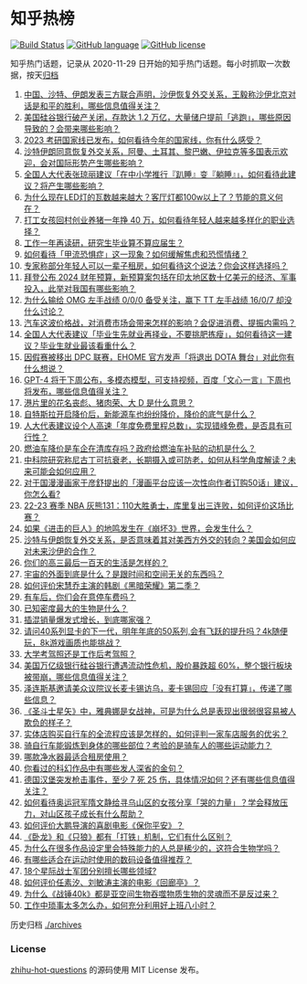 # 知乎热榜
[![Build Status](https://github.com/ToWeLong/zhihu-hot-questions/workflows/CI/badge.svg)](https://github.com/ToWeLong/zhihu-hot-questions/actions)
[![GitHub language](https://img.shields.io/badge/language-golang-orange.svg)](https://golang.org/)
[![GitHub license](https://img.shields.io/github/license/ToWeLong/zhihu-hot-questions)](https://github.com/ToWeLong/zhihu-hot-questions/blob/main/LICENSE)

知乎热门话题，记录从 2020-11-29 日开始的知乎热门话题。每小时抓取一次数据，按天[归档](./archives)

<!-- BEGIN -->

1. [中国、沙特、伊朗发表三方联合声明，沙伊恢复外交关系，王毅称沙伊北京对话是和平的胜利，哪些信息值得关注？](https://www.zhihu.com/question/588801449)
1. [美国硅谷银行破产关闭，存款达 1.2 万亿，大量储户提前「逃跑」，哪些原因导致的？会带来哪些影响？](https://www.zhihu.com/question/588853220)
1. [2023 考研国家线已发布，如何看待今年的国家线，你有什么感受？](https://www.zhihu.com/question/588758457)
1. [沙特伊朗同意恢复外交关系，阿曼、土耳其、黎巴嫩、伊拉克等多国表示欢迎，会对国际形势产生哪些影响？](https://www.zhihu.com/question/588848997)
1. [全国人大代表张琼丽建议「在中小学推行『趴睡』变『躺睡』」，如何看待此建议？将产生哪些影响？](https://www.zhihu.com/question/588713798)
1. [为什么现在LED灯的瓦数越来越大？客厅灯都100w以上了？节能的意义何在？](https://www.zhihu.com/question/324118651)
1. [打工女孩回村创业养猪一年挣 40 万，如何看待年轻人越来越多样化的职业选择？](https://www.zhihu.com/question/588297014)
1. [工作一年再读研，研究生毕业算不算应届生？](https://www.zhihu.com/question/458123263)
1. [如何看待「甲流恐惧症」这一现象？如何缓解焦虑和恐慌情绪？](https://www.zhihu.com/question/588652629)
1. [专家称部分年轻人可以一辈子租房，如何看待这个说法？你会这样选择吗？](https://www.zhihu.com/question/588750076)
1. [拜登公布 2024 财年预算，新预算案包括在印太地区数十亿美元的经济、军事投入，此举对我国有哪些影响？](https://www.zhihu.com/question/588688546)
1. [为什么输给 OMG 左手战绩 0/0/0 备受关注，赢下 TT 左手战绩 16/0/7 却没什么讨论？](https://www.zhihu.com/question/588601357)
1. [汽车这波价格战，对消费市场会带来怎样的影响？会促进消费、提振内需吗？](https://www.zhihu.com/question/588678980)
1. [全国人大代表建议「毕业生先就业再择业，不要挑肥拣瘦」，如何看待这一建议？毕业生就业最该看重什么？](https://www.zhihu.com/question/588655395)
1. [因假赛被移出 DPC 联赛，EHOME 官方发声「将退出 DOTA 舞台」对此你有什么想说？](https://www.zhihu.com/question/588667674)
1. [GPT-4 将于下周公布，多模态模型，可支持视频，百度「文心一言」下周也将发布，哪些信息值得关注？](https://www.zhihu.com/question/588714203)
1. [港片里的花名丧彪、猪肉荣、大 D 是什么意思？](https://www.zhihu.com/question/586832211)
1. [自特斯拉开启降价后，新能源车也纷纷降价，降价的底气是什么？](https://www.zhihu.com/question/588678795)
1. [人大代表建议设个人高速「年度免费里程总数」，实现错峰免费，是否具有可行性？](https://www.zhihu.com/question/588476590)
1. [燃油车降价是车企在清库存吗？政府给燃油车补贴的动机是什么？](https://www.zhihu.com/question/588678857)
1. [中科院研究称尼古丁可抗衰老，长期摄入或可防老，如何从科学角度解读？未来可能会如何应用？](https://www.zhihu.com/question/588644853)
1. [对于国漫漫画家于彦舒提出的「漫画平台应该一次性向作者订购50话」建议，你怎么看?](https://www.zhihu.com/question/588401514)
1. [22-23 赛季 NBA 灰熊131：110大胜勇士，库里复出三连败，如何评价这场比赛？](https://www.zhihu.com/question/588664703)
1. [如果《进击的巨人》的地鸣发生在《崩坏3》世界，会发生什么？](https://www.zhihu.com/question/588555461)
1. [沙特与伊朗恢复外交关系，是否意味着其对美西方外交的转向？美国会如何应对未来沙伊的合作？](https://www.zhihu.com/question/588818264)
1. [你们的高三最后一百天的生活是怎样的？](https://www.zhihu.com/question/588608456)
1. [宇宙的外面到底是什么？是跟时间和空间无关的东西吗？](https://www.zhihu.com/question/588086862)
1. [如何评价宋慧乔主演的韩剧《黑暗荣耀》第二季？](https://www.zhihu.com/question/588688922)
1. [有车后，你们会在意停车费吗？](https://www.zhihu.com/question/579636663)
1. [已知密度最大的生物是什么？](https://www.zhihu.com/question/582461671)
1. [插混销量爆发式增长，到底哪家强？](https://www.zhihu.com/question/588658969)
1. [请问40系列显卡的下一代，明年年底的50系列,会有飞跃的提升吗？4k随便玩，8k游戏画质也能挑战？](https://www.zhihu.com/question/588139208)
1. [大学考驾照还是工作后考驾照？](https://www.zhihu.com/question/581986443)
1. [美国万亿级银行硅谷银行遭遇流动性危机，股价暴跌超 60%，整个银行板块被带崩，哪些信息值得关注？](https://www.zhihu.com/question/588652324)
1. [泽连斯基邀请美众议院议长麦卡锡访乌，麦卡锡回应「没有打算」，传递了哪些信息？](https://www.zhihu.com/question/588477335)
1. [《圣斗士星矢》中，雅典娜是女战神，可是为什么总是表现出很弱很容易被人欺负的样子？](https://www.zhihu.com/question/488698205)
1. [实体店购买自行车的全流程应该是怎样的，如何评判一家车店服务的优劣？](https://www.zhihu.com/question/581736452)
1. [骑自行车能锻炼到身体的哪些部位？考验的是骑车人的哪些运动能力？](https://www.zhihu.com/question/586893579)
1. [哪款净水器最适合租房使用？](https://www.zhihu.com/question/584235988)
1. [你看过的科幻作品中有哪些发人深省的金句？](https://www.zhihu.com/question/588549844)
1. [德国汉堡突发枪击事件，至少 7 死 25 伤，具体情况如何？还有哪些信息值得关注？](https://www.zhihu.com/question/588661951)
1. [如何看待奥运冠军隋文静给寻乌山区的女孩分享「哭的力量」？学会释放压力，对山区孩子成长有什么帮助？](https://www.zhihu.com/question/588460871)
1. [如何评价大鹏导演的喜剧电影《保你平安》？](https://www.zhihu.com/question/530593636)
1. [《卧龙》和《只狼》都有「打铁」机制，它们有什么区别？](https://www.zhihu.com/question/588502993)
1. [为什么在很多作品设定里会特殊能力的人总是稀少的，这符合生物学吗？](https://www.zhihu.com/question/587709728)
1. [有哪些适合在运动时使用的数码设备值得推荐？](https://www.zhihu.com/question/587504776)
1. [18个星际战士军团分别擅长哪些领域?](https://www.zhihu.com/question/424184495)
1. [如何评价任素汐、刘敏涛主演的电影《回廊亭》？](https://www.zhihu.com/question/519352714)
1. [为什么《战锤40k》都是亚空间生物吞噬物质生物的灵魂而不是反过来？](https://www.zhihu.com/question/587371672)
1. [工作中琐事太多怎么办，如何充分利用好上班八小时？](https://www.zhihu.com/question/587850963)

<!-- END -->

历史归档 [./archives](./archives)


### License
[zhihu-hot-questions](https://github.com/towelong/zhihu-hot-questions) 的源码使用 MIT License 发布。